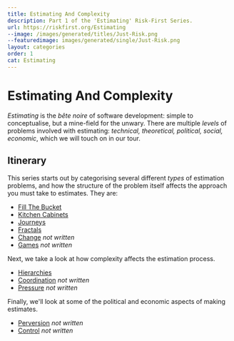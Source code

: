 ```yaml
---
title: Estimating And Complexity
description: Part 1 of the 'Estimating' Risk-First Series.
url: https://riskfirst.org/Estimating
--image: /images/generated/titles/Just-Risk.png
--featuredimage: images/generated/single/Just-Risk.png
layout: categories
order: 1
cat: Estimating
---
```


# Estimating And Complexity

_Estimating_ is the _bête noire_ of software development: simple to conceptualise, but a mine-field for the unwary.  There are multiple _levels_ of problems involved with estimating: _technical, theoretical, political, social, economic_, which we will touch on in our tour.

## Itinerary

This series starts out by categorising several different _types_ of estimation problems, and how the structure of the problem itself affects the approach you must take to estimates.  They are:

 - [Fill The Bucket](estimating/Fill-The-Bucket.md)
 - [Kitchen Cabinets](estimating/Kitchen-Cabinet.md)
 - [Journeys](estimating/Journeys.md)
 - [Fractals](estimating/Fractals.md)
 - [Change](estimating/Change.md)  _not written_
 - [Games](estimating/Games.md)  _not written_

Next, we take a look at how complexity affects the estimation process.

 - [Hierarchies](estimating/Hierarchies.md)
 - [Coordination](estimating/Coordination.md)  _not written_
 - [Pressure](estimating/Pressure.md) _not written_
 
Finally, we'll look at some of the political and economic aspects of making estimates.
 
 - [Perversion](estimating/Perversion.md) _not written_
 - [Control](estimating/Control.md) _not written_
 

 